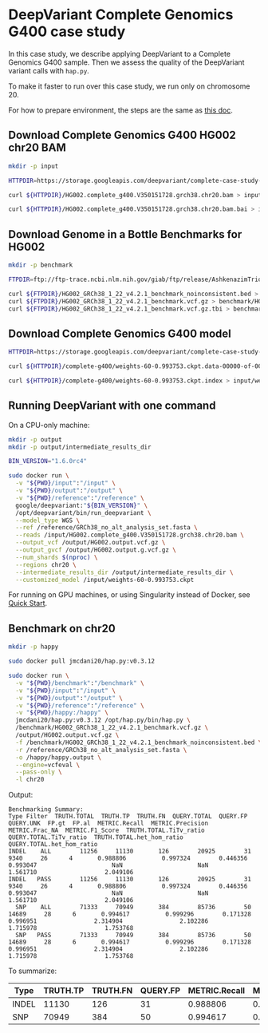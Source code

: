 # DeepVariant Complete Genomics G400 case study

In this case study, we describe applying DeepVariant to a Complete Genomics G400
sample.
Then we assess the quality of the DeepVariant variant calls with `hap.py`.

To make it faster to run over this case study, we run only on chromosome 20.

For how to prepare environment, the steps are the same as
[this doc](deepvariant-case-study.md).


## Download Complete Genomics G400 HG002 chr20 BAM

```bash
mkdir -p input

HTTPDIR=https://storage.googleapis.com/deepvariant/complete-case-study-testdata

curl ${HTTPDIR}/HG002.complete_g400.V350151728.grch38.chr20.bam > input/HG002.complete_g400.V350151728.grch38.chr20.bam

curl ${HTTPDIR}/HG002.complete_g400.V350151728.grch38.chr20.bam.bai > input/HG002.complete_g400.V350151728.grch38.chr20.bam.bai
```

## Download Genome in a Bottle Benchmarks for HG002

```bash
mkdir -p benchmark

FTPDIR=ftp://ftp-trace.ncbi.nlm.nih.gov/giab/ftp/release/AshkenazimTrio/HG002_NA24385_son/NISTv4.2.1/GRCh38

curl ${FTPDIR}/HG002_GRCh38_1_22_v4.2.1_benchmark_noinconsistent.bed > benchmark/HG002_GRCh38_1_22_v4.2.1_benchmark_noinconsistent.bed
curl ${FTPDIR}/HG002_GRCh38_1_22_v4.2.1_benchmark.vcf.gz > benchmark/HG002_GRCh38_1_22_v4.2.1_benchmark.vcf.gz
curl ${FTPDIR}/HG002_GRCh38_1_22_v4.2.1_benchmark.vcf.gz.tbi > benchmark/HG002_GRCh38_1_22_v4.2.1_benchmark.vcf.gz.tbi
```

## Download Complete Genomics G400 model

```bash
HTTPDIR=https://storage.googleapis.com/deepvariant/complete-case-study-testdata

curl ${HTTPDIR}/complete-g400/weights-60-0.993753.ckpt.data-00000-of-00001 > input/weights-60-0.993753.ckpt.data-00000-of-00001

curl ${HTTPDIR}/complete-g400/weights-60-0.993753.ckpt.index > input/weights-60-0.993753.ckpt.index
```

## Running DeepVariant with one command

On a CPU-only machine:

```bash
mkdir -p output
mkdir -p output/intermediate_results_dir

BIN_VERSION="1.6.0rc4"

sudo docker run \
  -v "${PWD}/input":"/input" \
  -v "${PWD}/output":"/output" \
  -v "${PWD}/reference":"/reference" \
  google/deepvariant:"${BIN_VERSION}" \
  /opt/deepvariant/bin/run_deepvariant \
  --model_type WGS \
  --ref /reference/GRCh38_no_alt_analysis_set.fasta \
  --reads /input/HG002.complete_g400.V350151728.grch38.chr20.bam \
  --output_vcf /output/HG002.output.vcf.gz \
  --output_gvcf /output/HG002.output.g.vcf.gz \
  --num_shards $(nproc) \
  --regions chr20 \
  --intermediate_results_dir /output/intermediate_results_dir \
  --customized_model /input/weights-60-0.993753.ckpt
```

For running on GPU machines, or using Singularity instead of Docker, see
[Quick Start](deepvariant-quick-start.md).

## Benchmark on chr20

```bash
mkdir -p happy

sudo docker pull jmcdani20/hap.py:v0.3.12

sudo docker run \
  -v "${PWD}/benchmark":"/benchmark" \
  -v "${PWD}/input":"/input" \
  -v "${PWD}/output":"/output" \
  -v "${PWD}/reference":"/reference" \
  -v "${PWD}/happy:/happy" \
  jmcdani20/hap.py:v0.3.12 /opt/hap.py/bin/hap.py \
  /benchmark/HG002_GRCh38_1_22_v4.2.1_benchmark.vcf.gz \
  /output/HG002.output.vcf.gz \
  -f /benchmark/HG002_GRCh38_1_22_v4.2.1_benchmark_noinconsistent.bed \
  -r /reference/GRCh38_no_alt_analysis_set.fasta \
  -o /happy/happy.output \
  --engine=vcfeval \
  --pass-only \
  -l chr20
```

Output:

```
Benchmarking Summary:
Type Filter  TRUTH.TOTAL  TRUTH.TP  TRUTH.FN  QUERY.TOTAL  QUERY.FP  QUERY.UNK  FP.gt  FP.al  METRIC.Recall  METRIC.Precision  METRIC.Frac_NA  METRIC.F1_Score  TRUTH.TOTAL.TiTv_ratio  QUERY.TOTAL.TiTv_ratio  TRUTH.TOTAL.het_hom_ratio  QUERY.TOTAL.het_hom_ratio
INDEL    ALL        11256     11130       126        20925        31       9340     26      4       0.988806          0.997324        0.446356         0.993047                     NaN                     NaN                   1.561710                   2.049106
INDEL   PASS        11256     11130       126        20925        31       9340     26      4       0.988806          0.997324        0.446356         0.993047                     NaN                     NaN                   1.561710                   2.049106
  SNP    ALL        71333     70949       384        85736        50      14689     28      6       0.994617          0.999296        0.171328         0.996951                2.314904                2.102286                   1.715978                   1.753768
  SNP   PASS        71333     70949       384        85736        50      14689     28      6       0.994617          0.999296        0.171328         0.996951                2.314904                2.102286                   1.715978                   1.753768
```

To summarize:

| Type  | TRUTH.TP | TRUTH.FN | QUERY.FP | METRIC.Recall | METRIC.Precision | METRIC.F1_Score |
| ----- | -------- | -------- | -------- | ------------- | ---------------- | --------------- |
| INDEL | 11130    | 126      | 31       | 0.988806      | 0.997324         | 0.993047        |
| SNP   | 70949    | 384      | 50       | 0.994617      | 0.999296         | 0.996951        |
